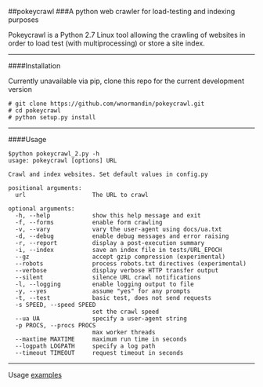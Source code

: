 ##pokeycrawl
###A python web crawler for load-testing and indexing purposes

Pokeycrawl is a Python 2.7 Linux tool allowing the crawling of websites
in order to load test (with multiprocessing) or store a site index.

---
####Installation

Currently unavailable via pip, clone this repo for the current development version

```
# git clone https://github.com/wnormandin/pokeycrawl.git
# cd pokeycrawl
# python setup.py install
```
---
####Usage
```
$python pokeycrawl_2.py -h
usage: pokeycrawl [options] URL

Crawl and index websites. Set default values in config.py

positional arguments:
  url                   The URL to crawl

optional arguments:
  -h, --help            show this help message and exit
  -f, --forms           enable form crawling
  -v, --vary            vary the user-agent using docs/ua.txt
  -d, --debug           enable debug messages and error raising
  -r, --report          display a post-execution summary
  -i, --index           save an index file in tests/URL_EPOCH
  --gz                  accept gzip compression (experimental)
  --robots              process robots.txt directives (experimental)
  --verbose             display verbose HTTP transfer output
  --silent              silence URL crawl notifications
  -l, --logging         enable logging output to file
  -y, --yes             assume "yes" for any prompts
  -t, --test            basic test, does not send requests
  -s SPEED, --speed SPEED
                        set the crawl speed
  --ua UA               specify a user-agent string
  -p PROCS, --procs PROCS
                        max worker threads
  --maxtime MAXTIME     maximum run time in seconds
  --logpath LOGPATH     specify a log path
  --timeout TIMEOUT     request timeout in seconds
```
---
Usage [examples](./EXAMPLES.md)
